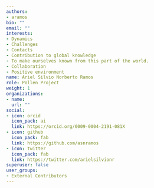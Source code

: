 ```yaml
---
authors:
- aramos
bio: ""
email: ""
interests:
- Dynamics
- Challenges
- Contacts
- Contribution to global knowledge
- To make ourselves known from this part of the world.
- Collaboration
- Positive environment
name: Ariel Silvio Norberto Ramos
role: Pollen Project
weight: 1
organizations:
- name: 
  url: ""
social:
- icon: orcid
  icon_pack: ai
  link: https://orcid.org/0009-0004-2191-081X
- icon: github
  icon_pack: fab
  link: https://github.com/asnramos
- icon: twitter
  icon_pack: fab
  link: https://twitter.com/arielsilvionr
superuser: false
user_groups:
- External Contributors
---
```

